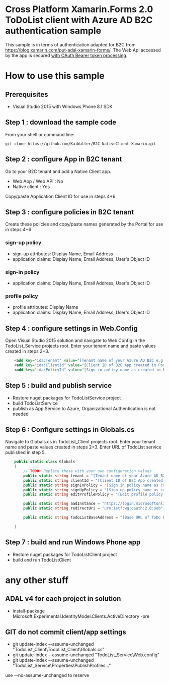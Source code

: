 # Cross Platform Xamarin.Forms 2.0 ToDoList client with Azure AD B2C authentication sample
This sample is in terms of authentication adapted for B2C from https://blog.xamarin.com/put-adal-xamarin-forms/. 
The Web Api accessed by the app is secured [with OAuth Bearer token processing](https://msdn.microsoft.com/en-us/library/owin.oauthbearerauthenticationextensions.useoauthbearerauthentication(v=vs.113).aspx).

# How to use this sample

## Prerequisites

- Visual Studio 2015 with Windows Phone 8.1 SDK

## Step 1 : download the sample code

From your shell or command line:

```
git clone https://github.com/KaiWalter/B2C-NativeClient-Xamarin.git
```

## Step 2 : configure App in B2C tenant

Go to your B2C tenant and add a Native Client app.

 - Web App / Web API : No
 - Native client : Yes
 
Copy/paste Application Client ID for use in steps 4+6 

## Step 3 : configure policies in B2C tenant

Create these policies and copy/paste names generated by the Portal for use in steps 4+6 

### sign-up policy

- sign-up attributes: Display Name, Email Address
- application claims: Display Name, Email Address, User's Object ID

### sign-in policy

- application claims: Display Name, Email Address, User's Object ID

### profile policy

- profile attributes: Display Name
- application claims: Display Name, Email Address, User's Object ID


## Step 4 : configure settings in Web.Config

Open Visual Studio 2015 solution and navigate to Web.Config in the TodoList_Service projects root.
Enter your tenant name and paste values created in steps 2+3.

``` XML
    <add key="ida:Tenant" value="[Tenant name of your Azure AD B2C e.g. contoso.onmicrosoft.com]" />
    <add key="ida:ClientId" value="[Client ID of B2C App created in Portal e.g. ac12a187-c653-4236-970c-65807dc4413d]" />
    <add key="ida:PolicyId" value="[Sign in policy name as created in Portal e.g. B2C_1_todolist_signin]" />
```

## Step 5 : build and publish service

- Restore nuget packages for TodoListService project
- build TodoListService
- publish as App Service to Azure, Organizational Authentication is not needed

## Step 6 : Configure settings in Globals.cs

Navigate to Globals.cs in TodoList_Client projects root.
Enter your tenant name and paste values created in steps 2+3.
Enter URL of TodoList service published in step 5.

``` C#
    public static class Globals
    {
        // TODO: Replace these with your own configuration values
        public static string tenant = "[Tenant name of your Azure AD B2C e.g. contoso.onmicrosoft.com]";
        public static string clientId = "[Client ID of B2C App created in Portal e.g. ac12a187-c653-4236-970c-65807dc4413d]";
        public static string signInPolicy = "[Sign in policy name as created in Portal e.g. B2C_1_todolist_signin]";
        public static string signUpPolicy = "[Sign up policy name as created in Portal e.g. B2C_1_todolist_signup]";
        public static string editProfilePolicy = "[Edit profile policy name as created in Portal e.g. B2C_1_todolist_profile]";

        public static string aadInstance = "https://login.microsoftonline.com/";
        public static string redirectUri = "urn:ietf:wg:oauth:2.0:oob";

        public static string todoListBaseAddress = "[Base URL of ToDo List of service published to Azure App Service e.g. https://my-todolist-service.azurewebsites.net]";

    }
```

## Step 7 : build and run Windows Phone app

- Restore nuget packages for TodoListClient project
- build and run TodoListClient


# any other stuff

## ADAL v4 for each project in solution
- install-package Microsoft.Experimental.IdentityModel.Clients.ActiveDirectory -pre

## GIT do not commit client/app settings 
- git update-index --assume-unchanged "TodoList_Client\TodoList_Client\Globals.cs"
- git update-index --assume-unchanged "TodoList_Service\Web.config"
- git update-index --assume-unchanged "TodoList_Service\Properties\PublishProfiles\..."

use --no-assume-unchanged to reserve
